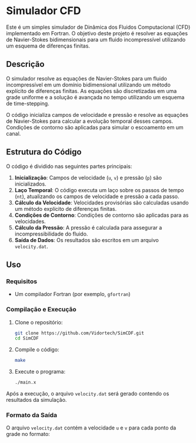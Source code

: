 # Simulador CFD

Este é um simples simulador de Dinâmica dos Fluidos Computacional (CFD) implementado em Fortran. O objetivo deste projeto é resolver as equações de Navier-Stokes bidimensionais para um fluido incompressível utilizando um esquema de diferenças finitas.

## Descrição

O simulador resolve as equações de Navier-Stokes para um fluido incompressível em um domínio bidimensional utilizando um método explícito de diferenças finitas. As equações são discretizadas em uma grade uniforme e a solução é avançada no tempo utilizando um esquema de time-stepping.

O código inicializa campos de velocidade e pressão e resolve as equações de Navier-Stokes para calcular a evolução temporal desses campos. Condições de contorno são aplicadas para simular o escoamento em um canal.

## Estrutura do Código

O código é dividido nas seguintes partes principais:

1. **Inicialização**: Campos de velocidade (`u`, `v`) e pressão (`p`) são inicializados.
2. **Laço Temporal**: O código executa um laço sobre os passos de tempo (`nt`), atualizando os campos de velocidade e pressão a cada passo.
3. **Cálculo da Velocidade**: Velocidades provisórias são calculadas usando um método explícito de diferenças finitas.
4. **Condições de Contorno**: Condições de contorno são aplicadas para as velocidades.
5. **Cálculo da Pressão**: A pressão é calculada para assegurar a incompressibilidade do fluido.
6. **Saída de Dados**: Os resultados são escritos em um arquivo `velocity.dat`.

## Uso

### Requisitos

- Um compilador Fortran (por exemplo, `gfortran`)

### Compilação e Execução

1. Clone o repositório:
    ```sh
    git clone https://github.com/Vidortech/SimCDF.git
    cd SimCDF
    ```

2. Compile o código:
    ```sh
    make
    ```

3. Execute o programa:
    ```sh
    ./main.x
    ```

Após a execução, o arquivo `velocity.dat` será gerado contendo os resultados da simulação.

### Formato da Saída

O arquivo `velocity.dat` contém a velocidade `u` e `v` para cada ponto da grade no formato:
